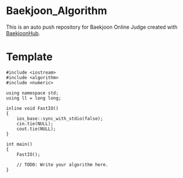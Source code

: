 # Baekjoon_Algorithm
This is an auto push repository for Baekjoon Online Judge created with [BaekjoonHub](https://github.com/BaekjoonHub/BaekjoonHub).


# Template
```
#include <iostream>
#include <algorithm>
#include <numeric>

using namespace std;
using ll = long long;

inline void FastIO()
{
	ios_base::sync_with_stdio(false);
	cin.tie(NULL);
	cout.tie(NULL);
}

int main()
{
	FastIO();

	// TODO: Write your algorithm here.
}
```
